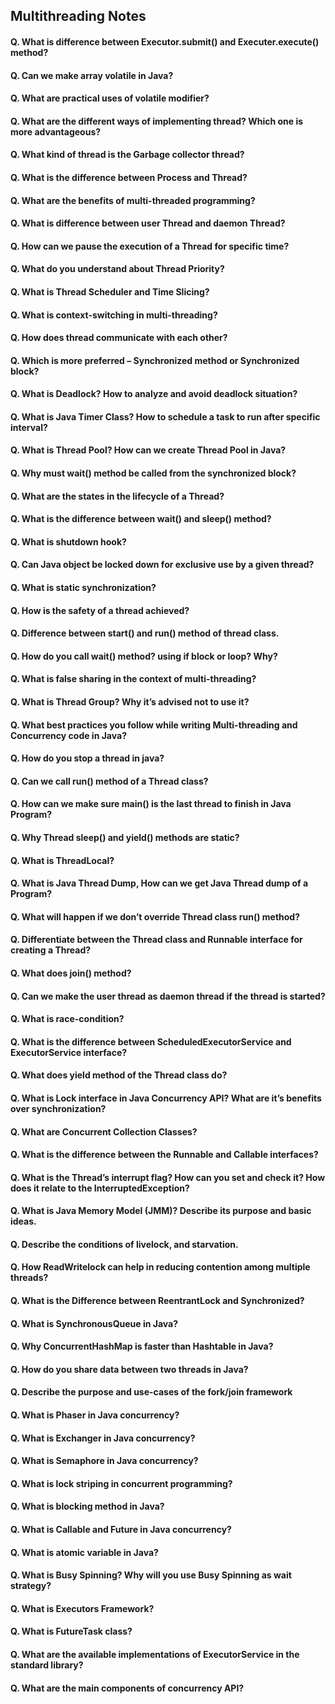 ## Multithreading Notes

#### Q. What is difference between Executor.submit() and Executer.execute() method?
#### Q. Can we make array volatile in Java?
#### Q. What are practical uses of volatile modifier?
#### Q. What are the different ways of implementing thread? Which one is more advantageous?
#### Q. What kind of thread is the Garbage collector thread?
#### Q. What is the difference between Process and Thread?
#### Q. What are the benefits of multi-threaded programming?
#### Q. What is difference between user Thread and daemon Thread?
#### Q. How can we pause the execution of a Thread for specific time?
#### Q. What do you understand about Thread Priority?
#### Q. What is Thread Scheduler and Time Slicing?
#### Q. What is context-switching in multi-threading?
#### Q. How does thread communicate with each other?
#### Q. Which is more preferred – Synchronized method or Synchronized block?
#### Q. What is Deadlock? How to analyze and avoid deadlock situation?
#### Q. What is Java Timer Class? How to schedule a task to run after specific interval?
#### Q. What is Thread Pool? How can we create Thread Pool in Java?
#### Q. Why must wait() method be called from the synchronized block?
#### Q. What are the states in the lifecycle of a Thread?
#### Q. What is the difference between wait() and sleep() method?
#### Q. What is shutdown hook?
#### Q. Can Java object be locked down for exclusive use by a given thread?
#### Q. What is static synchronization?
#### Q. How is the safety of a thread achieved?
#### Q. Difference between start() and run() method of thread class.
#### Q. How do you call wait() method? using if block or loop? Why?
#### Q. What is false sharing in the context of multi-threading?
#### Q. What is Thread Group? Why it’s advised not to use it?
#### Q. What best practices you follow while writing Multi-threading and Concurrency code in Java?
#### Q. How do you stop a thread in java?
#### Q. Can we call run() method of a Thread class?
#### Q. How can we make sure main() is the last thread to finish in Java Program?
#### Q. Why Thread sleep() and yield() methods are static?
#### Q. What is ThreadLocal?
#### Q. What is Java Thread Dump, How can we get Java Thread dump of a Program?
#### Q. What will happen if we don’t override Thread class run() method?
#### Q. Differentiate between the Thread class and Runnable interface for creating a Thread?
#### Q. What does join() method?
#### Q. Can we make the user thread as daemon thread if the thread is started?
#### Q. What is race-condition?
#### Q. What is the difference between ScheduledExecutorService and ExecutorService interface?
#### Q. What does yield method of the Thread class do?
#### Q. What is Lock interface in Java Concurrency API? What are it’s benefits over synchronization?
#### Q. What are Concurrent Collection Classes?
#### Q. What is the difference between the Runnable and Callable interfaces?
#### Q. What is the Thread’s interrupt flag? How can you set and check it? How does it relate to the InterruptedException?
#### Q. What is Java Memory Model (JMM)? Describe its purpose and basic ideas.
#### Q. Describe the conditions of livelock, and starvation.
#### Q. How ReadWritelock can help in reducing contention among multiple threads?
#### Q. What is the Difference between ReentrantLock and Synchronized?
#### Q. What is SynchronousQueue in Java?
#### Q. Why ConcurrentHashMap is faster than Hashtable in Java?
#### Q. How do you share data between two threads in Java?
#### Q. Describe the purpose and use-cases of the fork/join framework
#### Q. What is Phaser in Java concurrency?
#### Q. What is Exchanger in Java concurrency?
#### Q. What is Semaphore in Java concurrency?
#### Q. What is lock striping in concurrent programming?
#### Q. What is blocking method in Java?
#### Q. What is Callable and Future in Java concurrency?
#### Q. What is atomic variable in Java?
#### Q. What is Busy Spinning? Why will you use Busy Spinning as wait strategy?
#### Q. What is Executors Framework?
#### Q. What is FutureTask class?
#### Q. What are the available implementations of ExecutorService in the standard library?
#### Q. What are the main components of concurrency API?